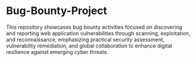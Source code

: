 # Bug-Bounty-Project
This repository showcases bug bounty activities focused on discovering and reporting web application vulnerabilities through scanning, exploitation, and reconnaissance, emphasizing practical security assessment, vulnerability remediation, and global collaboration to enhance digital resilience against emerging cyber threats.
